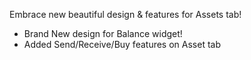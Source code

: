 Embrace new beautiful design & features for Assets tab!
- Brand New design for Balance widget!
- Added Send/Receive/Buy features on Asset tab